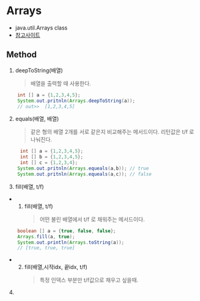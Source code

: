 # Arrays

- java.util.Arrays class
- [참고사이트](https://www.tutorialspoint.com/java/util/java_util_arrays.htm)

## Method

1. deepToString(배열)
   > 배열을 출력할 때 사용한다.

```java
    int [] a = {1,2,3,4,5};
    System.out.pritnln(Arrays.deepToString(a));
    // out>>  [1,2,3,4,5]
```

2. equals(배열, 배열)
   > 같은 형의 배열 2개를 서로 같은지 비교해주는 메서드이다. 리턴값은 t/f 로 나눠진다.

```java
     int [] a = {1,2,3,4,5};
     int [] b = {1,2,3,4,5};
     int [] c = {1,2,3,4};
    System.out.pritnln(Arrays.equeals(a,b)); // true
    System.out.pritnln(Arrays.equeals(a,c)); // false
```

3. fill(배열, t/f)

- 1. fill(배열, t/f)
     > 어떤 불린 배열에서 t/f 로 채워주는 메서드이다.

```java
    boolean [] a = {true, false, false};
    Arrays.fill(a, true);
    System.out.println(Arrays.toString(a));
    // [true, true, true]
```

- 2. fill(배열,시작idx, 끝idx, t/f)
     > 특정 인덱스 부분만 t/f값으로 채우고 싶을때.

4.

```java

```
